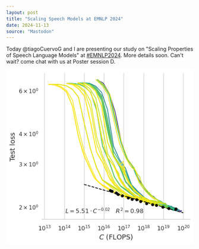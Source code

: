 ```yaml
---
layout: post
title: "Scaling Speech Models at EMNLP 2024"
date: 2024-11-13
source: "Mastodon"
---
```


Today @tiagoCuervoG and I are presenting our study on "Scaling Properties of Speech Language Models" at [#EMNLP2024](https://sigmoid.social/tags/EMNLP2024). More details soon. Can't wait? come chat with us at Poster session D.

![Image](/images/5d20e78e8fe7acb1.png)



